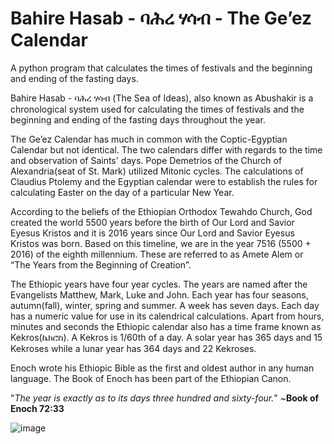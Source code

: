 # Bahire Hasab - ባሕረ ሃሳብ - The Ge’ez Calendar

A python program that calculates the times of festivals and the beginning and ending of the fasting days.

Bahire Hasab - ባሕረ ሃሳብ (The Sea of Ideas), also known as Abushakir is a chronological system used for calculating the times of festivals and the beginning and ending of the fasting days throughout the year.

The Ge’ez Calendar has much in common with the Coptic-Egyptian Calendar but not identical. The two calendars differ with regards to the time and observation of Saints' days. Pope Demetrios of the Church of Alexandria(seat of St. Mark) utilized Mitonic cycles. The calculations of Claudius Ptolemy and the Egyptian calendar were to establish the rules for calculating Easter on the day of a particular New Year.

According to the beliefs of the Ethiopian Orthodox Tewahdo Church, God created the world 5500 years before the birth of Our Lord and Savior Eyesus Kristos and it is 2016 years since Our Lord and Savior Eyesus Kristos was born. Based on this timeline, we are in the year 7516 (5500 + 2016) of the eighth millennium. These are referred to as Amete Alem or “The Years from the Beginning of Creation”.


The Ethiopic years have four year cycles. The years are named after the Evangelists Matthew, Mark, Luke and John. Each year has four seasons, autumn(fall), winter, spring and summer. A week has seven days. Each day has a numeric value for use in its calendrical calculations. Apart from hours, minutes and seconds the Ethiopic calendar also has a time frame known as Kekros(ኬክሮስ). A Kekros is 1/60th of a day. A solar year has 365 days and 15 Kekroses while a lunar year has 364 days and 22 Kekroses. 

Enoch wrote his Ethiopic Bible as the first and oldest author in any human language. The Book of Enoch has been part of the Ethiopian Canon. 

"_The year is exactly as to its days three hundred and sixty-four._"
                                    ~**Book of Enoch 72:33**
                                    
![image](https://github.com/tomasSeged/bahre-hasab/assets/93675879/582611e8-6da7-4f78-9125-3f1489b4e9e6)
